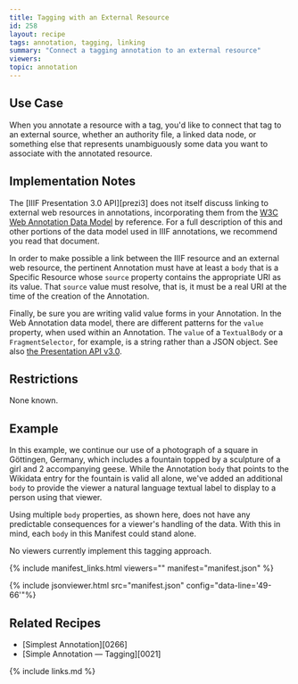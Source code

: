 ```yaml
---
title: Tagging with an External Resource
id: 258
layout: recipe
tags: annotation, tagging, linking
summary: "Connect a tagging annotation to an external resource"
viewers:
topic: annotation
---
```


## Use Case

When you annotate a resource with a tag, you'd like to connect that tag to an external source, whether an authority file, a linked data node, or something else that represents unambiguously some data you want to associate with the annotated resource.

## Implementation Notes
The [IIIF Presentation 3.0 API][prezi3] does not itself discuss linking to external web resources in annotations, incorporating them from the [W3C Web Annotation Data Model](http://w3.org/TR/annotation-model/) by reference. For a full description of this and other portions of the data model used in IIIF annotations, we recommend you read that document.

In order to make possible a link between the IIIF resource and an external web resource, the pertinent Annotation must have at least a `body` that is a Specific Resource whose `source` property contains the appropriate URI as its value. That `source` value must resolve, that is, it must be a real URI at the time of the creation of the Annotation.

Finally, be sure you are writing valid value forms in your Annotation. In the Web Annotation data model, there are different patterns for the `value` property, when used within an Annotation. The `value` of a `TextualBody` or a `FragmentSelector`, for example, is a string rather than a JSON object. See also [the Presentation API v3.0](https://iiif.io/api/presentation/3.0/#56-annotation).

## Restrictions

None known.

## Example

In this example, we continue our use of a photograph of a square in Göttingen, Germany, which includes a fountain topped by a sculpture of a girl and 2 accompanying geese. While the Annotation `body` that points to the Wikidata entry for the fountain is valid all alone, we've added an additional `body` to provide the viewer a natural language textual label to display to a person using that viewer.

Using multiple `body` properties, as shown here, does not have any predictable consequences for a viewer's handling of the data. With this in mind, each `body` in this Manifest could stand alone.

No viewers currently implement this tagging approach.

{% include manifest_links.html viewers="" manifest="manifest.json" %}

{% include jsonviewer.html src="manifest.json" config="data-line='49-66'"%}

## Related Recipes

* [Simplest Annotation][0266]
* [Simple Annotation — Tagging][0021]

{% include links.md %}

